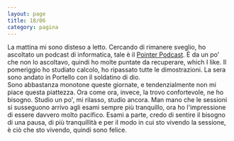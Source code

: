 ```yaml
--- 
layout: page
title: 18/06
category: pagina
---
```


La mattina mi sono disteso a letto. Cercando di rimanere sveglio, ho ascoltato 
un podcast di informatica, tale è il 
[Pointer Podcast](http://pointerpodcast.it/).
È da un po' che non lo ascoltavo, quindi ho molte puntate da recuperare, which I
like. Il pomeriggio ho studiato calcolo, ho ripassato tutte le dimostrazioni.
La sera sono andato in Portello con il soldatino di dio.  
Sono abbastanza monotone queste giornate, e tendenzialmente non mi piace questa 
piattezza. Ora come ora, invece, la trovo confortevole, ne ho bisogno. 
Studio un po', mi rilasso, studio ancora. Man mano che le sessioni si susseguono 
arrivo agli esami sempre più tranquillo, ora ho l'impressione di essere davvero 
molto pacifico. Esami a parte, credo di sentire il bisogno di una pausa, di più 
tranquillità e per il modo in cui sto vivendo la sessione, è ciò che sto 
vivendo, quindi sono felice.
